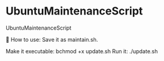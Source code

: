 # UbuntuMaintenanceScript
UbuntuMaintenanceScript

📌 How to use:
Save it as maintain.sh.

Make it executable: bchmod +x update.sh
Run it: ./update.sh
